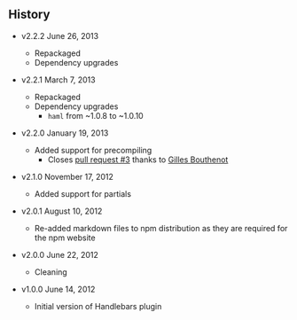 ## History

- v2.2.2 June 26, 2013
	- Repackaged
	- Dependency upgrades

- v2.2.1 March 7, 2013
	- Repackaged
	- Dependency upgrades
		-  `haml` from ~1.0.8 to ~1.0.10

- v2.2.0 January 19, 2013
	- Added support for precompiling
		- Closes [pull request #3](https://github.com/docpad/docpad-plugin-handlebars/pull/3) thanks to [Gilles Bouthenot](https://github.com/gbouthenot)

- v2.1.0 November 17, 2012
	- Added support for partials

- v2.0.1 August 10, 2012
	- Re-added markdown files to npm distribution as they are required for the npm website

- v2.0.0 June 22, 2012
	- Cleaning

- v1.0.0 June 14, 2012
	- Initial version of Handlebars plugin
